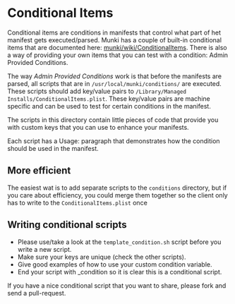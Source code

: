Conditional Items
=================

Conditional items are conditions in manifests that control what part of het manifest gets executed/parsed.
Munki has a couple of built-in conditional items that are documented here: [munki/wiki/ConditionalItems](https://code.google.com/p/munki/wiki/ConditionalItems). There is also a way of providing your own items that you can test with a condition: Admin Provided Conditions.

The way *Admin Provided Conditions* work is that before the manifests are parsed, all scripts that are in `/usr/local/munki/conditions/` are executed. These scripts should add key/value pairs to `/Library/Managed Installs/ConditionalItems.plist`.
These key/value pairs are machine specific and can be used to test for certain conditions in the manifest.

The scripts in this directory contain little pieces of code that provide you with custom keys that you can use to enhance your manifests.

Each script has a Usage: paragraph that demonstrates how the condition should be used in the manifest.

More efficient
--------------

The easiest wat is to add separate scripts to the `conditions` directory, but if you care about efficiency, you could merge them together so the client only has to write to the `ConditionalItems.plist` once

Writing conditional scripts
---------------------------

* Please use/take a look at the `template_condition.sh` script before you write a new script. 
* Make sure your keys are unique (check the other scripts).
* Give good examples of how to use your custom condition variable.
* End your script with _condition so it is clear this is a conditional script.

If you have a nice conditional script that you want to share, please fork and send a pull-request.

